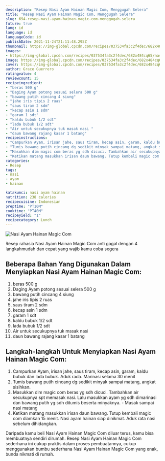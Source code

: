 ```yaml
---
description: "Resep Nasi Ayam Hainan Magic Com, Menggugah Selera"
title: "Resep Nasi Ayam Hainan Magic Com, Menggugah Selera"
slug: 694-resep-nasi-ayam-hainan-magic-com-menggugah-selera
future: true
lang: id
language: id
languageCode: id
publishDate: 2021-11-24T21:11:48.295Z 
thumbnail: https://img-global.cpcdn.com/recipes/037534fa3c2f4dec/682x484cq65/nasi-ayam-hainan-magic-com-foto-resep-utama.png
images:
- https://img-global.cpcdn.com/recipes/037534fa3c2f4dec/682x484cq65/nasi-ayam-hainan-magic-com-foto-resep-utama.png
image: https://img-global.cpcdn.com/recipes/037534fa3c2f4dec/682x484cq65/nasi-ayam-hainan-magic-com-foto-resep-utama.png
cover: https://img-global.cpcdn.com/recipes/037534fa3c2f4dec/682x484cq65/nasi-ayam-hainan-magic-com-foto-resep-utama.png
author: Grace Guerrero
ratingvalue: 4
reviewcount: 15
recipeingredient:
- "beras 500 g"
- "Daging Ayam potong sesuai selera 500 g"
- "bawang putih cincang 4 siung"
- "jahe iris tipis 2 ruas"
- "saus tiram 2 sdm"
- "kecap asin 1 sdm"
- "garam 1 sdt"
- "kaldu bubuk 1/2 sdt"
- "lada bubuk 1/2 sdt"
- "Air untuk secukupnya tuk masak nasi "
- "daun bawang rajang kasar 1 batang"
recipeinstructions:
- "Campurkan Ayam, irisan jahe, saus tiram, kecap asin, garam, kaldu bubuk dan lada bubuk. Aduk rada. Marinasi selama 30 menit"
- "Tumis bawang putih cincang dg sedikit minyak sampai matang, angkat sisihkan."
- "Masukkan dlm magic com beras yg sdh dicuci. Tambahkan air secukupnya spt memasak nasi. Lalu masukkan ayam yg sdh dimarinasi dan bawang putih yg sdh ditumis beserta minyaknya. Masak sampai nasi matang"
- "Ketikan matang masukkan irisan daun bawang. Tutup kembali magic com diamkan 15 menit. Nasi ayam hainan siap dinikmat. Aduk rata nasi sebelum dihidangkan."
categories:
- Resep
tags:
- nasi
- ayam
- hainan

katakunci: nasi ayam hainan 
nutrition: 238 calories
recipecuisine: Indonesian
preptime: "PT10M"
cooktime: "PT40M"
recipeyield: "1"
recipecategory: Lunch
---
```



![Nasi Ayam Hainan Magic Com](https://img-global.cpcdn.com/recipes/037534fa3c2f4dec/682x484cq65/nasi-ayam-hainan-magic-com-foto-resep-utama.png)

Resep rahasia Nasi Ayam Hainan Magic Com  anti gagal dengan 4 langkahmudah dan cepat yang wajib kamu coba segera

<!--inarticleads1-->

## Beberapa Bahan Yang Digunakan Dalam Menyiapkan Nasi Ayam Hainan Magic Com:

1. beras 500 g
1. Daging Ayam potong sesuai selera 500 g
1. bawang putih cincang 4 siung
1. jahe iris tipis 2 ruas
1. saus tiram 2 sdm
1. kecap asin 1 sdm
1. garam 1 sdt
1. kaldu bubuk 1/2 sdt
1. lada bubuk 1/2 sdt
1. Air untuk secukupnya tuk masak nasi 
1. daun bawang rajang kasar 1 batang



<!--inarticleads2-->

## Langkah-langkah Untuk Menyiapkan Nasi Ayam Hainan Magic Com:

1. Campurkan Ayam, irisan jahe, saus tiram, kecap asin, garam, kaldu bubuk dan lada bubuk. Aduk rada. Marinasi selama 30 menit
1. Tumis bawang putih cincang dg sedikit minyak sampai matang, angkat sisihkan.
1. Masukkan dlm magic com beras yg sdh dicuci. Tambahkan air secukupnya spt memasak nasi. Lalu masukkan ayam yg sdh dimarinasi dan bawang putih yg sdh ditumis beserta minyaknya. - Masak sampai nasi matang
1. Ketikan matang masukkan irisan daun bawang. Tutup kembali magic com diamkan 15 menit. Nasi ayam hainan siap dinikmat. Aduk rata nasi sebelum dihidangkan.




Daripada kamu beli  Nasi Ayam Hainan Magic Com  diluar terus, kamu  bisa membuatnya sendiri dirumah. Resep  Nasi Ayam Hainan Magic Com  sederhana ini cukup praktis dalam proses pembuatannya, cukup menggunakan bumbu sederhana  Nasi Ayam Hainan Magic Com  yang enak, bunda nikmati di rumah.
